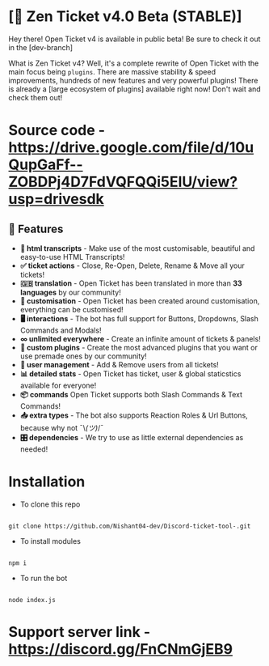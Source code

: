 # [📌 Zen Ticket v4.0 Beta (STABLE)]
Hey there! Open Ticket v4 is available in public beta! Be sure to check it out in the [dev-branch]

What is Zen Ticket v4? Well, it's a complete rewrite of Open Ticket with the main focus being `plugins`.
There are massive stability & speed improvements, hundreds of new features and very powerful plugins!
There is already a [large ecosystem of plugins] available right now! Don't wait and check them out!

# Source code - https://drive.google.com/file/d/10uQupGaFf--ZOBDPj4D7FdVQFQQi5EIU/view?usp=drivesdk

## 📌 Features
- **🎉 html transcripts** - Make use of the most customisable, beautiful and easy-to-use HTML Transcripts!
- **✅ ticket actions** - Close, Re-Open, Delete, Rename & Move all your tickets!
- **🇬🇧 translation** - Open Ticket has been translated in more than **33 languages** by our community!
- **🎨 customisation** - Open Ticket has been created around customisation, everything can be customised!
- **🖥️ interactions** - The bot has full support for Buttons, Dropdowns, Slash Commands and Modals!
- **∞ unlimited everywhere** - Create an infinite amount of tickets & panels!
- **📝 custom plugins** - Create the most advanced plugins that you want or use premade ones by our community! 
- **👥 user management** - Add & Remove users from all tickets!
- **📊 detailed stats** - Open Ticket has ticket, user & global staticstics available for everyone!
- **📦 commands** Open Ticket supports both Slash Commands & Text Commands!
- **📥 extra types** - The bot also supports Reaction Roles & Url Buttons, because why not ¯\\_(ツ)_/¯
- **🎛️ dependencies** - We try to use as little external dependencies as needed!


# Installation

- To clone this repo
```

git clone https://github.com/Nishant04-dev/Discord-ticket-tool-.git

```

- To install modules
```

npm i

```

- To run the bot
```

node index.js

```


# Support server link - https://discord.gg/FnCNmGjEB9
